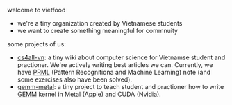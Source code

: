 welcome to vietfood

- we're a tiny organization created by Vietnamese students
- we want to create something meaningful for commnuity

some projects of us:
- [cs4all-vn](https://github.com/vietfood/cs4all-vn): a tiny wiki about computer science for Vietnamse student and practioner. We're actively writing best articles we can. Currently, we have [PRML](https://www.microsoft.com/en-us/research/wp-content/uploads/2006/01/Bishop-Pattern-Recognition-and-Machine-Learning-2006.pdf) (Pattern Recognitiona and Machine Learning) note (and some exercises also have been solved).
- [gemm-metal](https://github.com/vietfood/gemm_metal): a tiny project to teach student and practioner how to write [GEMM](https://en.wikipedia.org/wiki/Basic_Linear_Algebra_Subprograms#Level_3) kernel in Metal (Apple) and CUDA (Nvidia).

